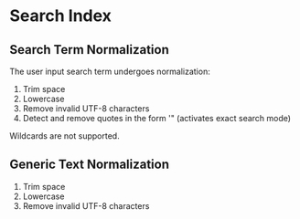 # Search Index

## Search Term Normalization

The user input search term undergoes normalization:
1. Trim space
2. Lowercase
3. Remove invalid UTF-8 characters
4. Detect and remove quotes in the form '" (activates exact search mode)

Wildcards are not supported.

## Generic Text Normalization

1. Trim space
2. Lowercase
3. Remove invalid UTF-8 characters
